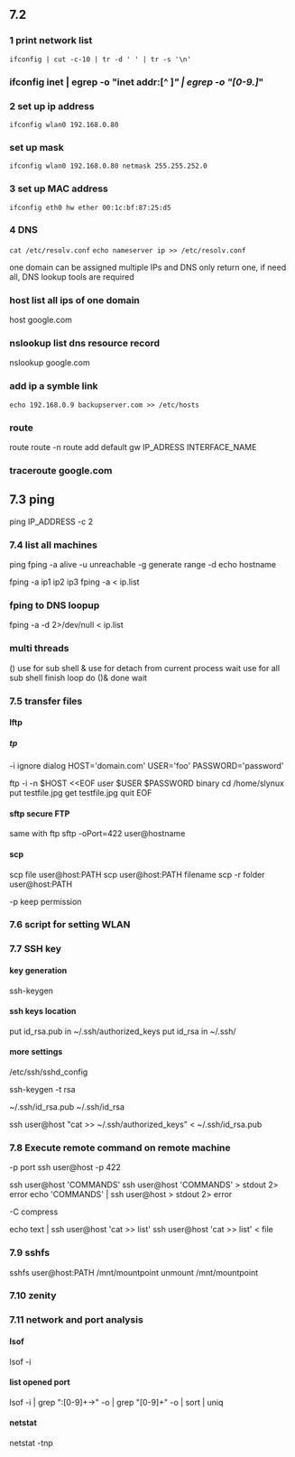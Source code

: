 ## 7.2
### 1 print network list
`ifconfig | cut -c-10 | tr -d ' ' | tr -s '\n'`
### ifconfig inet | egrep -o "inet addr:[^ ]*" | egrep -o "[0-9.]*"

### 2 set up ip address
`ifconfig wlan0 192.168.0.80`
###  set up mask
`ifconfig wlan0 192.168.0.80 netmask 255.255.252.0`
### 3 set up MAC address
`ifconfig eth0 hw ether 00:1c:bf:87:25:d5`

### 4 DNS
`cat /etc/resolv.conf`
`echo nameserver ip >> /etc/resolv.conf`

one domain can be assigned multiple IPs and DNS only return one, if need all, DNS lookup tools are required

### host list all ips of one domain
host google.com
### nslookup list dns resource record
nslookup google.com
### add ip a symble link
`echo 192.168.0.9 backupserver.com >> /etc/hosts`
### route
route
route -n
route add default gw IP_ADRESS INTERFACE_NAME
### traceroute google.com

## 7.3 ping
ping IP_ADDRESS -c 2

### 7.4 list all machines
ping
fping
-a alive
-u unreachable
-g generate range
-d echo hostname

fping -a ip1 ip2 ip3
fping -a < ip.list
### fping to DNS loopup
fping -a -d 2>/dev/null < ip.list
### multi threads
() use for sub shell
& use for detach from current process
wait use for all sub shell finish
loop
do
()&
done
wait

### 7.5 transfer files
#### lftp

##### tp
-i ignore dialog
HOST='domain.com'
USER='foo'
PASSWORD='password'

ftp -i -n $HOST <<EOF
user $USER $PASSWORD
binary
cd /home/slynux
put testfile.jpg
get testfile.jpg
quit
EOF
#### sftp secure FTP
same with ftp
sftp -oPort=422 user@hostname

#### scp
scp file user@host:PATH
scp user@host:PATH filename
scp -r folder user@host:PATH

-p keep permission

### 7.6 script for setting WLAN

### 7.7 SSH key
#### key generation
ssh-keygen
#### ssh keys location
put id_rsa.pub in ~/.ssh/authorized_keys
put id_rsa in ~/.ssh/
#### more settings
/etc/ssh/sshd_config

ssh-keygen -t rsa

~/.ssh/id_rsa.pub
~/.ssh/id_rsa

ssh user@host "cat >> ~/.ssh/authorized_keys" < ~/.ssh/id_rsa.pub

### 7.8 Execute remote command on remote machine
-p port
ssh user@host -p 422

ssh user@host 'COMMANDS'
ssh user@host 'COMMANDS' > stdout 2> error
echo 'COMMANDS' | ssh user@host > stdout 2> error
 
-C compress

echo text | ssh user@host 'cat >> list'
ssh user@host 'cat >> list' < file

### 7.9 sshfs
sshfs user@host:PATH /mnt/mountpoint
unmount /mnt/mountpoint

### 7.10 zenity

### 7.11 network and port analysis
#### lsof
lsof -i
#### list opened port
lsof -i | grep ":[0-9]\+->" -o | grep "[0-9]\+" -o | sort | uniq
#### netstat
netstat -tnp
